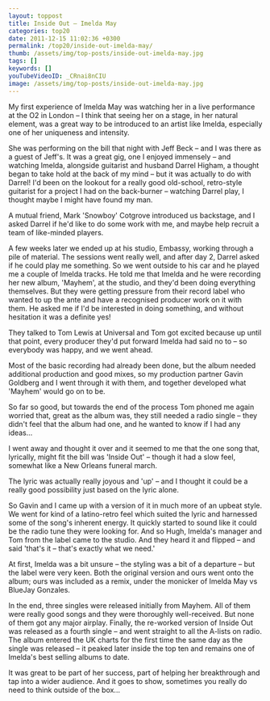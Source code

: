 ```yaml
---
layout: toppost
title: Inside Out – Imelda May
categories: top20
date: 2011-12-15 11:02:36 +0300
permalink: /top20/inside-out-imelda-may/
thumb: /assets/img/top-posts/inside-out-imelda-may.jpg
tags: []
keywords: []
youTubeVideoID: _CRnai8nCIU
image: /assets/img/top-posts/inside-out-imelda-may.jpg
---
```


My first experience of Imelda May was watching her in a live performance at the O2 in London – I think that seeing her on a stage, in her natural element, was a great way to be introduced to an artist like Imelda, especially one of her uniqueness and intensity.

She was performing on the bill that night with Jeff Beck – and I was there as a guest of Jeff's. It was a great gig, one I enjoyed immensely – and watching Imelda, alongside guitarist and husband Darrel Higham, a thought began to take hold at the back of my mind – but it was actually to do with Darrel! I'd been on the lookout for a really good old-school, retro-style guitarist for a project I had on the back-burner – watching Darrel play, I thought maybe I might have found my man.

A mutual friend, Mark 'Snowboy' Cotgrove introduced us backstage, and I asked Darrel if he'd like to do some work with me, and maybe help recruit a team of like-minded players. 

A few weeks later we ended up at his studio, Embassy, working through a pile of material. The sessions went really well, and after day 2, Darrel asked if he could play me something. So we went outside to his car and he played me a couple of Imelda tracks. He told me that Imelda and he were recording her new album, 'Mayhem', at the studio, and they'd been doing everything themselves. But they were getting pressure from their record label who wanted to up the ante and have a recognised producer work on it with them. He asked me if I'd be interested in doing something, and without hesitation it was a definite yes! 

They talked to Tom Lewis at Universal and Tom got excited because up until that point, every producer they'd put forward Imelda had said no to – so everybody was happy, and we went ahead.

Most of the basic recording had already been done, but the album needed additional production and good mixes, so my production partner Gavin Goldberg and I went through it with them, and together developed what 'Mayhem' would go on to be.


So far so good, but towards the end of the process Tom phoned me again worried that, great as the album was, they still needed a radio single – they didn't feel that the album had one, and he wanted to know if I had any ideas...

I went away and thought it over and it seemed to me that the one song that, lyrically, might fit the bill was 'Inside Out' – though it had a slow feel, somewhat like a New Orleans funeral march.

The lyric was actually really joyous and 'up' – and I thought it could be a really good possibility just based on the lyric alone. 

So Gavin and I came up with a version of it in much more of an upbeat style. We went for kind of a latino-retro feel which suited the lyric and harnessed some of the song's inherent energy. It quickly started to sound like it could be the radio tune they were looking for. And so Hugh, Imelda's manager and Tom from the label came to the studio. And they heard it and flipped – and said 'that's it – that's exactly what we need.'

At first, Imelda was a bit unsure – the styling was a bit of a departure – but the label were very keen. Both the original version and ours went onto the album; ours was included as a remix, under the monicker of Imelda May vs BlueJay Gonzales.

In the end, three singles were released initially from Mayhem. All of them were really good songs and they were thoroughly well-received. But none of them got any major airplay. Finally, the re-worked version of Inside Out was released as a fourth single – and went straight to all the A-lists on radio. The album entered the UK charts for the first time the same day as the single was released – it peaked later inside the top ten and remains one of Imelda's best selling albums to date.

It was great to be part of her success, part of helping her breakthrough and tap into a wider audience. And it goes to show, sometimes you really do need to think outside of the box...